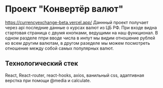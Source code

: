 # Проект "Конвертёр валют"
https://currencyexchange-beta.vercel.app/
Даннный проект получает через api последние данные о курсах валют из ЦБ РФ. При входе видна стартовая страница с двумя кнопками,
ведущими на наш функционал. В одном разделе ппри вводе числа в инпут мы видим отношение рублей ко всем другим валютам, в другом разеделе мы можем посмотреть отношение между собой самых популярных валют.

## Технологический стек

React, React-router, react-hooks, axios, ванильный css, адаптивная верстка при помощи @media и calculate.

